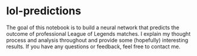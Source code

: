 # lol-predictions
The goal of this notebook is to build a neural network that predicts the outcome of professional League of Legends matches. I explain my thought process and analysis throughout and provide some (hopefully) interesting results. If you have any questions or feedback, feel free to contact me.
